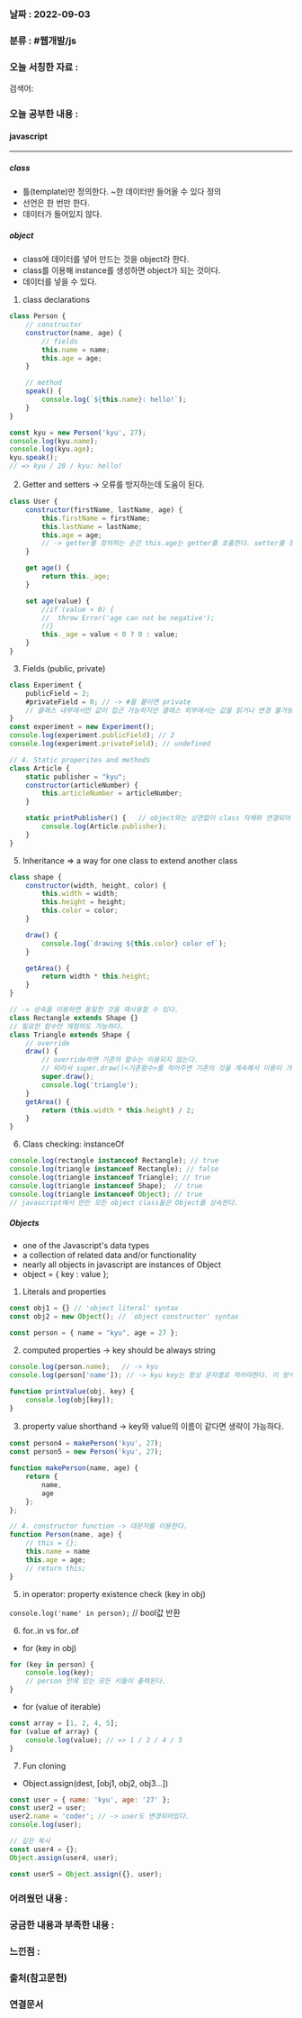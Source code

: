 ### 날짜 : 2022-09-03

### 분류 : #웹개발/js 

### 오늘 서칭한 자료 :
검색어:

### 오늘 공부한 내용 :
#### javascript
----
##### class
- 틀(template)만 정의한다. ~한 데이터만 들어올 수 있다 정의
- 선언은 한 번만 한다.
- 데이터가 들어있지 않다.

##### object
- class에 데이터를 넣어 만드는 것을 object라 한다.
- class를 이용해 instance를 생성하면 object가 되는 것이다.
- 데이터를 넣을 수 있다.

1. class declarations
```javascript
class Person {
	// constructor
	constructor(name, age) {
		// fields
		this.name = name;
		this.age = age;
	}

	// method
	speak() {
		console.log(`${this.name}: hello!`);
	}
}

const kyu = new Person('kyu', 27);
console.log(kyu.name);
console.log(kyu.age);
kyu.speak();
// => kyu / 20 / kyu: hello!
```

2. Getter and setters -> 오류를 방지하는데 도움이 된다.
```javascript
class User {
	constructor(firstName, lastName, age) {
		this.firstName = firstName;
		this.lastName = lastName;
		this.age = age; 
		// -> getter를 정의하는 순간 this.age는 getter를 호출한다. setter를 정의하는 순간 = age는 setter를 호출하게 된다. 따라서 getter와 setter안의 변수 이름을 약간 다르게 변경해야한다.
	}

	get age() {
		return this._age;
	}

	set age(value) {
		//if (value < 0) {
		//	throw Error('age can not be negative');
		//}
		this._age = value < 0 ? 0 : value;
	}
}
```

3. Fields (public, private)
```javascript
class Experiment {
	publicField = 2;
	#privateField = 0; // -> #을 붙이면 private
	// 클래스 내부에서만 값이 접근 가능하지만 클래스 외부에서는 값을 읽거나 변경 불가능
}
const experiment = new Experiment();
console.log(experiment.publicField); // 2
console.log(experiment.privateField); // undefined

// 4. Static properites and methods
class Article {
	static publisher = "kyu";
	constructor(articleNumber) {
		this.articleNumber = articleNumber;
	}

	static printPublisher() {	// object와는 상관없이 class 자체와 연결되어 있다. 
		console.log(Article.publisher);
	}
}
```

5. Inheritance
=> a way for one class to extend another class
```javascript
class shape {
	constructor(width, height, color) {
		this.width = width;
		this.height = height;
		this.color = color;
	}

	draw() {
		console.log(`drawing ${this.color} color of`);
	}

	getArea() {
		return width * this.height;
	}
}

// -> 상속을 이용하면 동일한 것을 재사용할 수 있다.
class Rectangle extends Shape {}
// 필요한 함수만 재정의도 가능하다.
class Triangle extends Shape {
	// override
	draw() {
		// override하면 기존의 함수는 이용되지 않는다.
		// 따라서 super.draw()<기존함수>를 적어주면 기존의 것을 계속해서 이용이 가능하다.
		super.draw();
		console.log('triangle');
	}
	getArea() {
		return (this.width * this.height) / 2;
	}
}
```


6. Class checking: instanceOf
```javascript
console.log(rectangle instanceof Rectangle); // true
console.log(triangle instanceof Rectangle); // false
console.log(triangle instanceof Triangle); // true
console.log(triangle instanceof Shape);  // true
console.log(triangle instanceof Object); // true
// javascript에서 만든 모든 object class들은 Object를 상속한다.
```

##### Objects
- one of the Javascript's data types
- a collection of related data and/or functionality
- nearly all objects in javascript are instances of Object
- object = { key : value };

1. Literals and properties
```javascript
const obj1 = {} // 'object literal' syntax
const obj2 = new Object(); // `object constructor' syntax

const person = { name = "kyu", age = 27 };
```
2. computed properties
-> key should be always string

```javascript
console.log(person.name);	// -> kyu
console.log(person['name']); // -> kyu key는 항상 문자열로 적어야한다. 이 방식은 동적으로 키에 대한 정보를 받아올 때 유용한다.

function printValue(obj, key) {
	console.log(obj[key]);
}
```

3. property value shorthand
-> key와 value의 이름이 같다면 생략이 가능하다.

```javascript
const person4 = makePerson('kyu', 27);
const person5 = new Person('kyu', 27);

function makePerson(name, age) {
	return {
		name,
		age
	};
};

// 4. constructor function -> 대문자를 이용한다.
function Person(name, age) {
	// this = {};
	this.name = name
	this.age = age;
	// return this;
}
```

5. in operator: property existence check (key in obj)

`console.log('name' in person);` // bool값 반환

6. for..in vs for..of
- for (key in obj)

```javascript
for (key in person) {
	console.log(key);
	// person 안에 있는 모든 키들이 출력된다.
}
```

- for (value of iterable)
```javascript
const array = [1, 2, 4, 5];
for (value of array) {
	console.log(value); // => 1 / 2 / 4 / 5
}
```

7. Fun cloning
- Object.assign(dest, [obj1, obj2, obj3...])
```javascript
const user = { name: 'kyu', age: '27' };
const user2 = user;
user2.name = 'coder'; // -> user도 변경되어있다.
console.log(user);

// 깊은 복사
const user4 = {};
Object.assign(user4, user);

const user5 = Object.assign({}, user);
```


### 어려웠던 내용 :

### 궁금한 내용과 부족한 내용 :

### 느낀점 : 

### 출처(참고문헌)

### 연결문서
